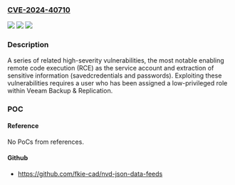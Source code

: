 ### [CVE-2024-40710](https://cve.mitre.org/cgi-bin/cvename.cgi?name=CVE-2024-40710)
![](https://img.shields.io/static/v1?label=Product&message=Backup%20and%20Recovery&color=blue)
![](https://img.shields.io/static/v1?label=Version&message=12.1.2%3C%3D%2012.1.2%20&color=brighgreen)
![](https://img.shields.io/static/v1?label=Vulnerability&message=n%2Fa&color=brighgreen)

### Description

A series of related high-severity vulnerabilities, the most notable enabling remote code execution (RCE) as the service account and extraction of sensitive information (savedcredentials and passwords). Exploiting these vulnerabilities requires a user who has been assigned a low-privileged role within Veeam Backup & Replication.

### POC

#### Reference
No PoCs from references.

#### Github
- https://github.com/fkie-cad/nvd-json-data-feeds

